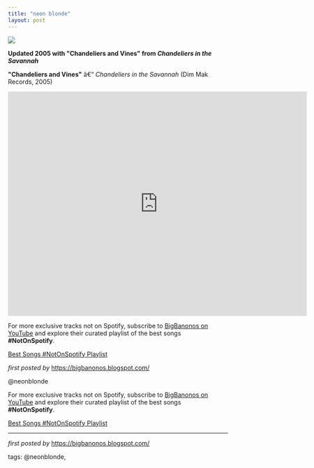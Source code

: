 ```yaml
---
title: "neon blonde"
layout: post
---
```

<img src="https://i.scdn.co/image/ab67616d00001e02fba1c74614c04cdeff0a567e" /> <p><strong>Updated 2005 with "Chandeliers and Vines" from <em>Chandeliers in the Savannah</em></strong></p> <p><strong>"Chandeliers and Vines"</strong> â€“ <em>Chandeliers in the Savannah</em> (Dim Mak Records, 2005)</p> <iframe width="685" height="514" src="https://www.youtube.com/embed/_SN1CgM4rQE" title="Neon Blonde - Chandeliers and Vines" frameborder="0" allow="accelerometer; autoplay; clipboard-write; encrypted-media; gyroscope; picture-in-picture; web-share" referrerpolicy="strict-origin-when-cross-origin" allowfullscreen></iframe> <p>For more exclusive tracks not on Spotify, subscribe to <a href="https://www.youtube.com/@BigBanonos" target="_blank">BigBanonos on YouTube</a> and explore their curated playlist of the best songs <strong>#NotOnSpotify</strong>.</p>
<p><a href="https://www.youtube.com/playlist?list=PLtuNtuTatqI0kFahUCbtbfenC_ET5O_tr" target="_blank">Best Songs #NotOnSpotify Playlist</a></p> <p><em>first posted by</em> <a href="https://bigbanonos.blogspot.com/" rel="noopener" target="_new">https://bigbanonos.blogspot.com/</a></p> <p>@neonblonde</p>

<!--Subscribe and Playlist Links-->
<div>
    <p>For more exclusive tracks not on Spotify, subscribe to <a href="https://www.youtube.com/@BigBanonos" target="_blank">BigBanonos on YouTube</a> and explore their curated playlist of the best songs <strong>#NotOnSpotify</strong>.</p>
    <p><a href="https://www.youtube.com/playlist?list=PLtuNtuTatqI0kFahUCbtbfenC_ET5O_tr" target="_blank">Best Songs #NotOnSpotify Playlist<br /></a></p></div>

<hr />

<p><em>first posted by</em> <a href="https://bigbanonos.blogspot.com/" rel="noopener" target="_new">https://bigbanonos.blogspot.com/</a></p>

<p>tags: @neonblonde,</p>
